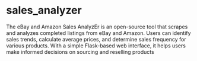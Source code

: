# sales_analyzer
The eBay and Amazon Sales AnalyzEr is an open-source tool that scrapes and analyzes completed listings from eBay and Amazon. Users can identify sales trends, calculate average prices, and determine sales frequency for various products. With a simple Flask-based web interface, it helps users make informed decisions on sourcing and reselling products
